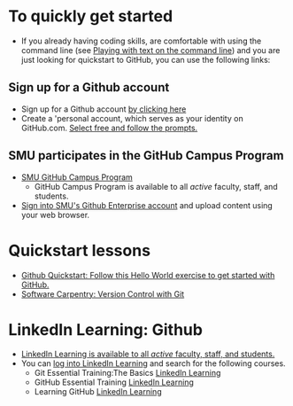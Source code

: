 
# To quickly get started    
* If you already having coding skills, are comfortable with using the command line (see [Playing with text on the command line](https://github.com/veltman/learninglunches/tree/master/commandline)) and you are just looking for quickstart to GitHub, you can use the following links: 

## Sign up for a Github account 
- Sign up for a Github account [by clicking here](https://docs.github.com/en/get-started/signing-up-for-github/signing-up-for-a-new-github-account)
- Create a 'personal account, which serves as your identity on GitHub.com. [Select free and follow the prompts.](https://github.com/pricing)


## SMU participates in the GitHub Campus Program
- [SMU GitHub Campus Program](https://www.smu.edu/OIT/Services/GitHub)
    - GitHub Campus Program is available to all *active* faculty, staff, and students. 
- [Sign into SMU's Github Enterprise account](http://github.smu.edu/) and upload content using your web browser.

# Quickstart lessons  
- [Github Quickstart: Follow this Hello World exercise to get started with GitHub.](https://docs.github.com/en/get-started/quickstart/hello-world)
- [Software Carpentry: Version Control with Git](https://swcarpentry.github.io/git-novice/) 


# LinkedIn Learning: Github 
-  [LinkedIn Learning is available to all *active* faculty, staff, and students.](https://www.smu.edu/OIT/Services/LinkedIn) 
- You can [log into LinkedIn Learning](https://www.smu.edu/OIT/Services/linkedin) and search for the following courses.
    - Git Essential Training:The Basics [LinkedIn Learning](https://www.linkedin.com/learning/git-essential-training-the-basics/)
    - GitHub Essential Training [LinkedIn Learning](https://www.linkedin.com/learning/github-essential-training/version-control-and-collaboration-with-github?u=2139050)
    - Learning GitHub [LinkedIn Learning](https://www.linkedin.com/learning/learning-github)




